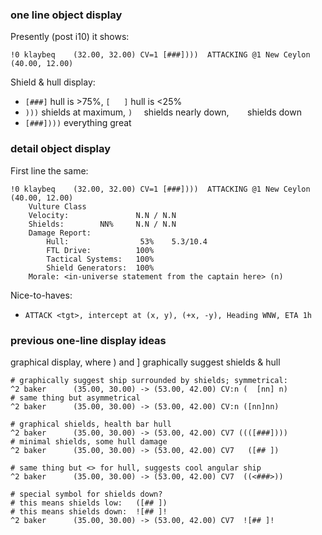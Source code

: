 
### one line object display

Presently (post i10) it shows:

```
!0 klaybeq    (32.00, 32.00) CV=1 [###])))  ATTACKING @1 New Ceylon (40.00, 12.00)
```

Shield & hull display:
* `[###]` hull is >75%, `[   ]` hull is <25%
* `)))` shields at maximum, `)  ` shields nearly down, `   ` shields down
* `[###])))` everything great

### detail object display

First line the same:
```
!0 klaybeq    (32.00, 32.00) CV=1 [###])))  ATTACKING @1 New Ceylon (40.00, 12.00)
    Vulture Class
    Velocity:               N.N / N.N
    Shields:        NN%     N.N / N.N
    Damage Report:
        Hull:                53%    5.3/10.4
        FTL Drive:          100%
        Tactical Systems:   100%
        Shield Generators:  100%
    Morale: <in-universe statement from the captain here> (n)
```

Nice-to-haves:
* `ATTACK <tgt>, intercept at (x, y), (+x, -y), Heading WNW, ETA 1h`


### previous one-line display ideas

graphical display, where ) and ] graphically suggest shields & hull
```
# graphically suggest ship surrounded by shields; symmetrical:
^2 baker      (35.00, 30.00) -> (53.00, 42.00) CV:n (  [nn] n)
# same thing but asymmetrical
^2 baker      (35.00, 30.00) -> (53.00, 42.00) CV:n ([nn]nn)

# graphical shields, health bar hull
^2 baker      (35.00, 30.00) -> (53.00, 42.00) CV7 ((([###])))
# minimal shields, some hull damage
^2 baker      (35.00, 30.00) -> (53.00, 42.00) CV7   ([## ])

# same thing but <> for hull, suggests cool angular ship
^2 baker      (35.00, 30.00) -> (53.00, 42.00) CV7  ((<###>))  

# special symbol for shields down?
# this means shields low:   ([## ])
# this means shields down:  ![## ]!
^2 baker      (35.00, 30.00) -> (53.00, 42.00) CV7  ![## ]!
```

